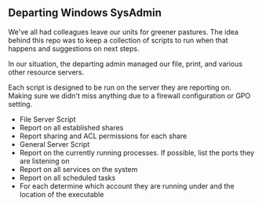 ## Departing Windows SysAdmin

We've all had colleagues leave our units for greener pastures. The idea behind this repo was to keep a collection of scripts to run when that happens and suggestions on next steps.

In our situation, the departing admin managed our file, print, and various other resource servers.

Each script is designed to be run on the server they are reporting on. Making sure we didn't miss anything due to a firewall configuration or GPO setting.

- File Server Script
 - Report on all established shares
 - Report sharing and ACL permissions for each share
- General Server Script
 - Report on the currently running processes. If possible, list the ports they are listening on
 - Report on all services on the system
 - Report on all scheduled tasks
 - For each determine which account they are running under and the location of the executable



